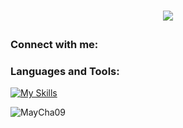 <h1 align="center">
<img src="https://readme-typing-svg.herokuapp.com?font=Arsenal+SC&size=35&color=95BDFFF&width=400&height=70&lines=Hi,+I'm+Chalinee+Saelee;Nice+To+Meet+You+🥰&center=true"></a></p>
</h1>

<h3 align="left">Connect with me:</h3>

<h3 align="left">Languages and Tools:</h3>

[![My Skills](https://skillicons.dev/icons?i=js,html,css,react,py,dart,flutter,nodejs,docker)](https://skillicons.dev)
<p><img align="left" src="https://github-readme-stats.vercel.app/api/top-langs?username=MayCha09&show_icons=true&locale=en&layout=compact" alt="MayCha09" /></p>


    
